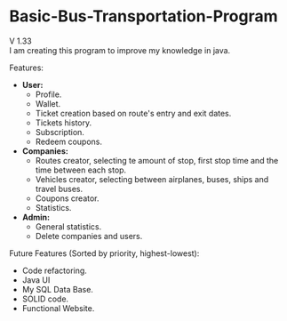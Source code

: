 # Basic-Bus-Transportation-Program
V 1.33  
I am creating this program to improve my knowledge in java.
  
Features:  
- **User:**  
  - Profile.  
  - Wallet.  
  - Ticket creation based on route's entry and exit dates.  
  - Tickets history.  
  - Subscription.  
  - Redeem coupons.  
- **Companies:** 
  - Routes creator, selecting te amount of stop, first stop time and the time between each stop.  
  - Vehicles creator, selecting between airplanes, buses, ships and travel buses.  
  - Coupons creator.
  - Statistics.  
- **Admin:**  
  - General statistics.  
  - Delete companies and users.  

Future Features (Sorted by priority, highest-lowest):
- Code refactoring.
- Java UI 
- My SQL Data Base.
- SOLID code.
- Functional Website.

